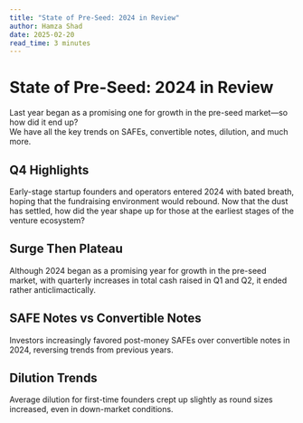 ```yaml
---
title: "State of Pre-Seed: 2024 in Review"
author: Hamza Shad
date: 2025-02-20
read_time: 3 minutes
---
```


# State of Pre-Seed: 2024 in Review

Last year began as a promising one for growth in the pre-seed market—so how did it end up?  
We have all the key trends on SAFEs, convertible notes, dilution, and much more.

## Q4 Highlights

Early-stage startup founders and operators entered 2024 with bated breath, hoping that the fundraising environment would rebound. Now that the dust has settled, how did the year shape up for those at the earliest stages of the venture ecosystem?

## Surge Then Plateau

Although 2024 began as a promising year for growth in the pre-seed market, with quarterly increases in total cash raised in Q1 and Q2, it ended rather anticlimactically.

## SAFE Notes vs Convertible Notes

Investors increasingly favored post-money SAFEs over convertible notes in 2024, reversing trends from previous years.

## Dilution Trends

Average dilution for first-time founders crept up slightly as round sizes increased, even in down-market conditions.

